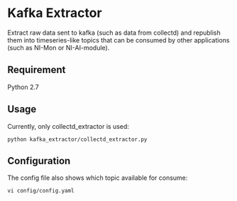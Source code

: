 # Kafka Extractor
Extract raw data sent to kafka (such as data from collectd) and republish them into timeseries-like topics that can be consumed by other applications (such as NI-Mon or NI-AI-module).

## Requirement
Python 2.7

## Usage
Currently, only collectd_extractor is used:
```
python kafka_extractor/collectd_extractor.py
```

## Configuration
The config file also shows which topic available for consume:
```
vi config/config.yaml
```
